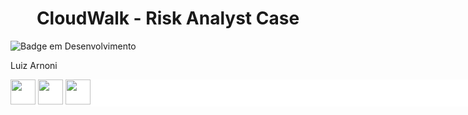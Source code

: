 <h1 align="center"> CloudWalk - Risk Analyst Case </h1>

![Badge em Desenvolvimento](http://img.shields.io/static/v1?label=PROJECT%20TYPE&message=DATA%20ANALISYS&color=GREEN&style=for-the-badge)

Luiz Arnoni  

<div style="display: fkex; width:  80vw; background-color: white">
<img height="40" width="40" src="https://cdn.jsdelivr.net/gh/devicons/devicon/icons/python/python-plain.svg" />

<img height="40" width="40" src="https://cdn.jsdelivr.net/gh/devicons/devicon/icons/jupyter/jupyter-original-wordmark.svg" />
          
<img height="40" width="40" src="https://cdn.jsdelivr.net/gh/devicons/devicon/icons/pandas/pandas-original-wordmark.svg" />
</div>
